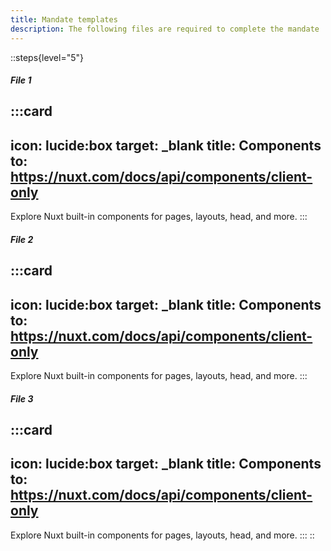 ```yaml
---
title: Mandate templates
description: The following files are required to complete the mandate
---
```


::steps{level="5"}
##### File 1

  :::card
  ---
  icon: lucide:box
  target: _blank
  title: Components
  to: https://nuxt.com/docs/api/components/client-only
  ---
  Explore Nuxt built-in components for pages, layouts, head, and more.
  :::

##### File 2

  :::card
  ---
  icon: lucide:box
  target: _blank
  title: Components
  to: https://nuxt.com/docs/api/components/client-only
  ---
  Explore Nuxt built-in components for pages, layouts, head, and more.
  :::

##### File 3

  :::card
  ---
  icon: lucide:box
  target: _blank
  title: Components
  to: https://nuxt.com/docs/api/components/client-only
  ---
  Explore Nuxt built-in components for pages, layouts, head, and more.
  :::
::
